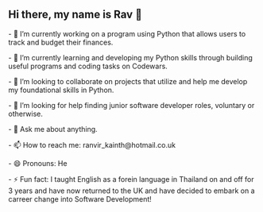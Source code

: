 ## Hi there, my name is Rav 👋

<!--
**Ranvir-Kainth/Ranvir-Kainth** is a ✨ _special_ ✨ repository because its `README.md` (this file) appears on your GitHub profile.

Here are some ideas to get you started:

- 🔭 I’m currently working on a program using Python that allows users to track and budget their finances.
- 🌱 I’m currently learning and developing my Python skills through building useful programs and coding tasks on Codewars. 
- 👯 I’m looking to collaborate on projects that utilize and help me develop my foundational skills in Python.
- 🤔 I’m looking for help finding junior software developer roles, voluntary or otherwise. 
- 💬 Ask me about anything.
- 📫 How to reach me: ranvir_kainth@hotmail.co.uk
- 😄 Pronouns: He
- ⚡ Fun fact: I taught English as a forein language in Thailand for 3 years and have now returned to the UK and have decided to embark on a carreer change into Software Development!
-->

<p>
- 🔭 I’m currently working on a program using Python that allows users to track and budget their finances.
</p>

<p>
- 🌱 I’m currently learning and developing my Python skills through building useful programs and coding tasks on Codewars.
</p>

<p>
- 👯 I’m looking to collaborate on projects that utilize and help me develop my foundational skills in Python.
</p>

<p>
- 🤔 I’m looking for help finding junior software developer roles, voluntary or otherwise. </p
</p>

<p>
- 💬 Ask me about anything. 
</p>


<p>
- 📫 How to reach me: ranvir_kainth@hotmail.co.uk
</p>

<p>
 - 😄 Pronouns: He 
</p>

<p>
- ⚡ Fun fact: I taught English as a forein language in Thailand on and off for 3 years and have now returned to the UK and have decided to embark on a carreer change into Software Development! 
</p>






